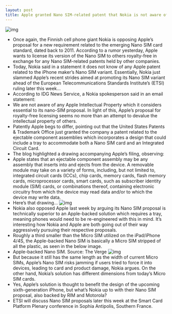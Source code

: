 ```yaml
---
layout: post
title: Apple granted Nano SIM-related patent that Nokia is not aware of
---
```

![img](http://media.idownloadblog.com/wp-content/uploads/2012/03/SIM-card-sizes.jpg)
* Once again, the Finnish cell phone giant Nokia is opposing Apple’s proposal for a new requirement related to the emerging Nano SIM card standard, dated back to 2011. According to a rumor yesterday, Apple wants to license its version of the Nano SIM to others royalty-free in exchange for any Nano SIM-related patents held by other companies.
* Today, Nokia said in a statement it does not know of any Apple patent related to the iPhone maker’s Nano SIM variant. Essentially, Nokia just slammed Apple’s recent strides aimed at promoting its Nano SIM variant ahead of the European Telecommunications Standards Institute’s (ETSI) ruling later this week…
* According to IDG News Service, a Nokia spokesperson said in an email statement:
* We are not aware of any Apple Intellectual Property which it considers essential to its nano-SIM proposal. In light of this, Apple’s proposal for royalty-free licensing seems no more than an attempt to devalue the intellectual property of others.
* Patently Apple begs to differ, pointing out that the United States Patents & Trademark Office just granted the company a patent related to the ejectable component assemblies which incorporates a design that could include a tray to accommodate both a Nano SIM card and an Integrated Circuit Card.
* The blog highlighted a drawing accompanying Apple’s filing, observing:
* Apple states that an ejectable component assembly may be any assembly that inserts into and ejects from the device. A removable module may take on a variety of forms, including, but not limited to, integrated circuit cards (ICCs), chip cards, memory cards, flash memory cards, microprocessor cards, smart cards, such as subscriber identity module (SIM) cards, or combinations thereof, containing electronic circuitry from which the device may read data and/or to which the device may write data.
* Here’s that drawing…
![img](http://media.idownloadblog.com/wp-content/uploads/2012/03/Apple-patent-ejectable-component-assemblies.jpg)
* Nokia also opposed Apple last week by arguing its Nano SIM proposal is technically superior to an Apple-backed solution which requires a tray, meaning phones would need to be re-engineered with this in mind. It’s interesting how Nokia and Apple are both going out of their way aggressively pursuing their respective proposals.
* Roughly a third smaller than the Micro SIM utilized on the iPad/iPhone 4/4S, the Apple-backed Nano SIM is basically a Micro SIM stripped of all the plastic, as seen in the below image.
* Apple-backed Nano SIM. Source: The Verge
![img](http://media.idownloadblog.com/wp-content/uploads/2012/03/Apple-backed-Nano-SIM.jpg)
* But because it still has the same length as the width of current Micro SIMs, Apple’s Nano SIM risks jamming if users tried to force it into devices, leading to card and product damage, Nokia argues. On the other hand, Nokia’s solution has different dimensions from today’s Micro SIM cards.
* Yes, Apple’s solution is thought to benefit the design of the upcoming sixth-generation iPhone, but what’s Nokia up to with their Nano SIM proposal, also backed by RIM and Motorola?
* ETSI will discuss Nano SIM proposals later this week at the Smart Card Platform Plenary conference in Sophia Antipolis, Southern France.


